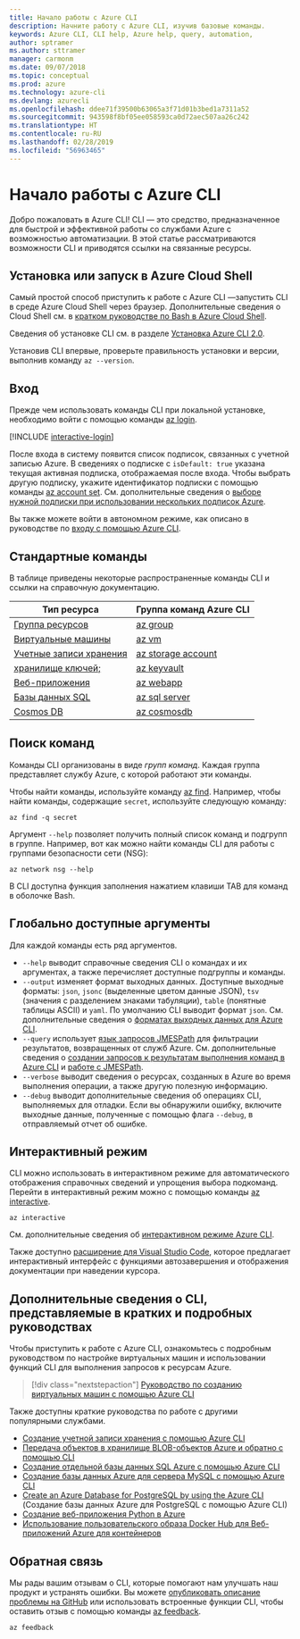 ```yaml
---
title: Начало работы с Azure CLI
description: Начните работу с Azure CLI, изучив базовые команды.
keywords: Azure CLI, CLI help, Azure help, query, automation,
author: sptramer
ms.author: sttramer
manager: carmonm
ms.date: 09/07/2018
ms.topic: conceptual
ms.prod: azure
ms.technology: azure-cli
ms.devlang: azurecli
ms.openlocfilehash: ddee71f39500b63065a3f71d01b3bed1a7311a52
ms.sourcegitcommit: 943598f8bf05ee058593ca0d72aec507aa26c242
ms.translationtype: HT
ms.contentlocale: ru-RU
ms.lasthandoff: 02/28/2019
ms.locfileid: "56963465"
---
```

# <a name="get-started-with-azure-cli"></a>Начало работы с Azure CLI

Добро пожаловать в Azure CLI! CLI — это средство, предназначенное для быстрой и эффективной работы со службами Azure с возможностью автоматизации. В этой статье рассматриваются возможности CLI и приводятся ссылки на связанные ресурсы.

## <a name="install-or-run-in-azure-cloud-shell"></a>Установка или запуск в Azure Cloud Shell

Самый простой способ приступить к работе с Azure CLI —запустить CLI в среде Azure Cloud Shell через браузер. Дополнительные сведения о Cloud Shell см. в [кратком руководстве по Bash в Azure Cloud Shell](/azure/cloud-shell/quickstart).

Сведения об установке CLI см. в разделе [Установка Azure CLI 2.0](install-azure-cli.md).

Установив CLI впервые, проверьте правильность установки и версии, выполнив команду `az --version`.

## <a name="sign-in"></a>Вход

Прежде чем использовать команды CLI при локальной установке, необходимо войти с помощью команды [az login](/cli/azure/reference-index#az-login).

[!INCLUDE [interactive-login](includes/interactive-login.md)]

После входа в систему появится список подписок, связанных с учетной записью Azure. В сведениях о подписке с `isDefault: true` указана текущая активная подписка, отображаемая после входа. Чтобы выбрать другую подписку, укажите идентификатор подписки с помощью команды [az account set](/cli/azure/account#az-account-set). См. дополнительные сведения о [выборе нужной подписки при использовании нескольких подписок Azure](manage-azure-subscriptions-azure-cli.md).

Вы также можете войти в автономном режиме, как описано в руководстве по [входу с помощью Azure CLI](authenticate-azure-cli.md).

## <a name="common-commands"></a>Стандартные команды

В таблице приведены некоторые распространенные команды CLI и ссылки на справочную документацию.

| Тип ресурса | Группа команд Azure CLI |
|---------------|-------------------------|
| [Группа ресурсов](/azure/azure-resource-manager/resource-group-overview) | [az group](/cli/azure/group) |
| [Виртуальные машины](/azure/virtual-machines) | [az vm](/cli/azure/vm) |
| [Учетные записи хранения](/azure/storage/common/storage-introduction) | [az storage account](/cli/azure/storage/account) |
| [хранилище ключей;](/azure/key-vault/key-vault-whatis) | [az keyvault](/cli/azure/keyvault) |
| [Веб-приложения](/azure/app-service) | [az webapp](/cli/azure/webapp) |
| [Базы данных SQL](/azure/sql-database) | [az sql server](/cli/azure/sql/server) |
| [Cosmos DB](/azure/cosmos-db) | [az cosmosdb](/cli/azure/cosmosdb) |

## <a name="finding-commands"></a>Поиск команд

Команды CLI организованы в виде _групп_ _команд_. Каждая группа представляет службу Azure, с которой работают эти команды.

Чтобы найти команды, используйте команду [az find](/cli/azure/reference-index#az-find). Например, чтобы найти команды, содержащие `secret`, используйте следующую команду:

```azurecli-interactive
az find -q secret
```

Аргумент `--help` позволяет получить полный список команд и подгрупп в группе. Например, вот как можно найти команды CLI для работы с группами безопасности сети (NSG):

```azurecli-interactive
az network nsg --help
```

В CLI доступна функция заполнения нажатием клавиши TAB для команд в оболочке Bash.

## <a name="globally-available-arguments"></a>Глобально доступные аргументы

Для каждой команды есть ряд аргументов.

* `--help` выводит справочные сведения CLI о командах и их аргументах, а также перечисляет доступные подгруппы и команды.
* `--output` изменяет формат выходных данных. Доступные выходные форматы: `json`, `jsonc` (выделенные цветом данные JSON), `tsv` (значения с разделением знаками табуляции), `table` (понятные таблицы ASCII) и `yaml`. По умолчанию CLI выводит формат `json`. См. дополнительные сведения о [форматах выходных данных для Azure CLI](format-output-azure-cli.md).
* `--query` использует [язык запросов JMESPath](http://jmespath.org/) для фильтрации результатов, возвращенных от служб Azure. См. дополнительные сведения о [создании запросов к результатам выполнения команд в Azure CLI](query-azure-cli.md) и [работе с JMESPath](http://jmespath.org/tutorial.html).
* `--verbose` выводит сведения о ресурсах, созданных в Azure во время выполнения операции, а также другую полезную информацию.
* `--debug` выводит дополнительные сведения об операциях CLI, выполняемых для отладки. Если вы обнаружили ошибку, включите выходные данные, полученные с помощью флага `--debug`, в отправляемый отчет об ошибке.

## <a name="interactive-mode"></a>Интерактивный режим

CLI можно использовать в интерактивном режиме для автоматического отображения справочных сведений и упрощения выбора подкоманд. Перейти в интерактивный режим можно с помощью команды [az interactive](/cli/azure/reference-index#az-interactive).

```azurecli-interactive
az interactive
```

См. дополнительные сведения об [интерактивном режиме Azure CLI](interactive-azure-cli.md).

Также доступно [расширение для Visual Studio Code](https://marketplace.visualstudio.com/items?itemName=ms-vscode.azurecli), которое предлагает интерактивный интерфейс с функциями автозавершения и отображения документации при наведении курсора.

## <a name="learn-cli-basics-with-quickstarts-and-tutorials"></a>Дополнительные сведения о CLI, представляемые в кратких и подробных руководствах

Чтобы приступить к работе с Azure CLI, ознакомьтесь с подробным руководством по настройке виртуальных машин и использовании функций CLI для выполнения запросов к ресурсам Azure.

> [!div class="nextstepaction"]
> [Руководство по созданию виртуальных машин с помощью Azure CLI](azure-cli-vm-tutorial.yml)

Также доступны краткие руководства по работе с другими популярными службами.

* [Создание учетной записи хранения с помощью Azure CLI](/azure/storage/common/storage-quickstart-create-storage-account-cli)
* [Передача объектов в хранилище BLOB-объектов Azure и обратно с помощью CLI](/azure/storage/blobs/storage-quickstart-blobs-cli)
* [Создание отдельной базы данных SQL Azure с помощью Azure CLI](/azure/sql-database/sql-database-get-started-cli)
* [Создание базы данных Azure для сервера MySQL с помощью Azure CLI](/azure/mysql/quickstart-create-mysql-server-database-using-azure-cli)
* [Create an Azure Database for PostgreSQL by using the Azure CLI](/azure/postgresql/quickstart-create-server-database-azure-cli) (Создание базы данных Azure для PostgreSQL с помощью Azure CLI)
* [Создание веб-приложения Python в Azure](/azure/app-service/app-service-web-get-started-python)
* [Использование пользовательского образа Docker Hub для Веб-приложений Azure для контейнеров](/azure/app-service/containers/quickstart-custom-docker-image)

## <a name="give-feedback"></a>Обратная связь

Мы рады вашим отзывам о CLI, которые помогают нам улучшать наш продукт и устранять ошибки. Вы можете [опубликовать описание проблемы на GitHub](https://github.com/azure/azure-cli/issues) или использовать встроенные функции CLI, чтобы оставить отзыв с помощью команды [az feedback](/cli/azure/reference-index#az-feedback).

```azurecli-interactive
az feedback
```
